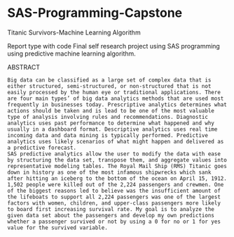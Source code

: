 # SAS-Programming-Capstone
Titanic Survivors-Machine Learning Algorithm

Report type with code
Final self research project using SAS programming using predictive machine learning algorithm. 

ABSTRACT

	Big data can be classified as a large set of complex data that is either structured, semi-structured, or non-structured that is not easily processed by the human eye or traditional applications. There are four main types’ of big data analytics methods that are used most frequently in businesses today. Prescriptive analytics determines what actions should be taken and is lead to be one of the most valuable type of analysis involving rules and recommendations. Diagnostic analytics uses past performance to determine what happened and why usually in a dashboard format. Descriptive analytics uses real time incoming data and data mining is typically performed. Predictive analytics uses likely scenarios of what might happen and delivered as a predictive forecast.
	SAS predictive analytics allow the user to modify the data with ease by structuring the data set, transpose them, and aggregate values into representative modeling tables. The Royal Mail Ship (RMS) Titanic goes down in history as one of the most infamous shipwrecks which sank after hitting an iceberg to the bottom of the ocean on April 15, 1912. 1,502 people were killed out of the 2,224 passengers and crewmen. One of the biggest reasons led to believe was the insufficient amount of the lifeboats to support all 2,224 passengers was one of the largest factors with women, children, and upper-class passengers more likely to board first increasing survival rate. My goal is to analyze the given data set about the passengers and develop my own predictions whether a passenger survived or not by using a 0 for no or 1 for yes value for the survived variable.


